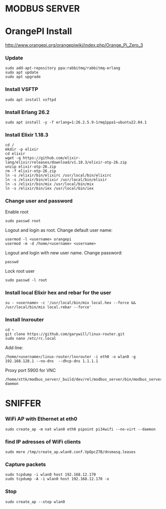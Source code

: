 # MODBUS SERVER

# OrangePI Install

http://www.orangepi.org/orangepiwiki/index.php/Orange_Pi_Zero_3

### Update

    sudo add-apt-repository ppa:rabbitmq/rabbitmq-erlang
    sudo apt update
    sudo apt upgrade

### Install VSFTP

    sudo apt install vsftpd

### Install Erlang 26.2

    sudo apt install -y -f erlang=1:26.2.5.9-1rmq1ppa1~ubuntu22.04.1

### Install Elixir 1.18.3

    cd / 
    mkdir -p elixir 
    cd elixir 
    wget -q https://github.com/elixir-lang/elixir/releases/download/v1.18.3/elixir-otp-26.zip
    unzip elixir-otp-26.zip
    rm -f elixir-otp-26.zip
    ln -s /elixir/bin/elixirc /usr/local/bin/elixirc
    ln -s /elixir/bin/elixir /usr/local/bin/elixir
    ln -s /elixir/bin/mix /usr/local/bin/mix
    ln -s /elixir/bin/iex /usr/local/bin/iex

### Change user and password

Enable root

    sudo passwd root

Logout and login as root. Change default user name:

    usermod -l <username> orangepi
    usermod -m -d /home/<username> <username>

Logout and login with new user name. Change password:

    passwd

Lock root user

    sudo passwd -l root 

### Install local Elixir hex and rebar for the user

    su - <username> -c '/usr/local/bin/mix local.hex --force && /usr/local/bin/mix local.rebar --force'

### Install lnxrouter

    cd ~
    git clone https://github.com/garywill/linux-router.git
    sudo nano /etc/rc.local




Add line:

    /home/<username>/linux-router/lnxrouter -i eth0 -o wlan0 -g 192.168.128.1 --no-dns  --dhcp-dns 1.1.1.1

Proxy port 5900 for VNC

    /home/xttk/modbus_server/_build/dev/rel/modbus_server/bin/modbus_server daemon



# SNIFFER

### WiFi AP with Ethernet at eth0
    sudo create_ap -m nat wlan0 eth0 pipoint pi34wifi --no-virt --daemon

### find IP adresses of WiFi clients
    sudo more /tmp/create_ap.wlan0.conf.VpOpcZ7B/dnsmasq.leases

### Capture packets
    sudo tcpdump -i wlan0 host 192.168.12.170
    sudo tcpdump -A -i wlan0 host 192.168.12.170 -x

### Stop
    sudo create_ap --stop wlan0
